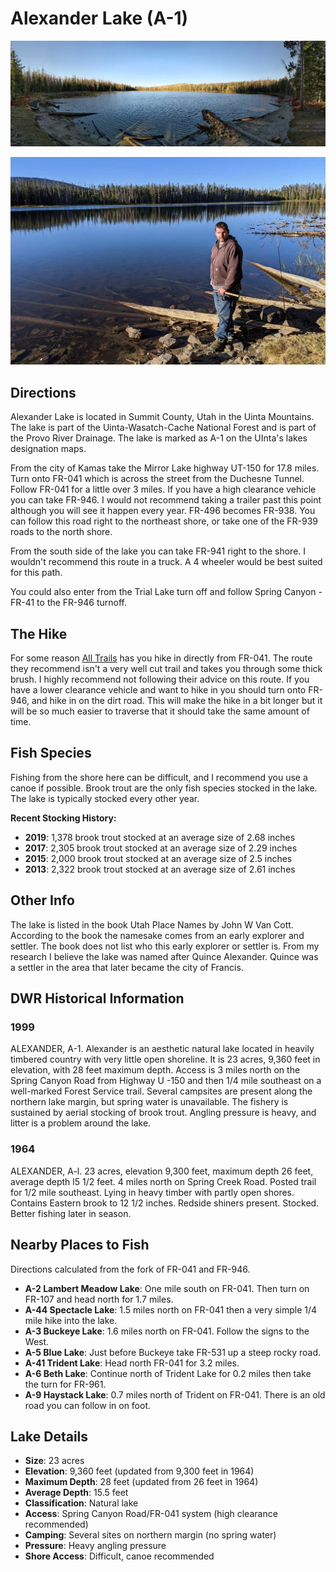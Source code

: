 # Alexander Lake (A-1)

![Alexander Lake](../photos/alexander-lake-1.jpg)

![Alexander Lake in the Uintas](../photos/alexander-lake-2.jpg)

## Directions
Alexander Lake is located in Summit County, Utah in the Uinta Mountains. The lake is part of the Uinta-Wasatch-Cache National Forest and is part of the Provo River Drainage. The lake is marked as A-1 on the UInta's lakes designation maps.

From the city of Kamas take the Mirror Lake highway UT-150 for 17.8 miles. Turn onto FR-041 which is across the street from the Duchesne Tunnel. Follow FR-041 for a little over 3 miles. If you have a high clearance vehicle you can take FR-946. I would not recommend taking a trailer past this point although you will see it happen every year. FR-496 becomes FR-938. You can follow this road right to the northeast shore, or take one of the FR-939 roads to the north shore.

From the south side of the lake you can take FR-941 right to the shore. I wouldn't recommend this route in a truck. A 4 wheeler would be best suited for this path.

You could also enter from the Trial Lake turn off and follow Spring Canyon - FR-41 to the FR-946 turnoff.

## The Hike
For some reason [All Trails](https://www.alltrails.com/trail/us/utah/alexander-lake--2) has you hike in directly from FR-041. The route they recommend isn't a very well cut trail and takes you through some thick brush. I highly recommend not following their advice on this route. If you have a lower clearance vehicle and want to hike in you should turn onto FR-946, and hike in on the dirt road. This will make the hike in a bit longer but it will be so much easier to traverse that it should take the same amount of time.

## Fish Species
Fishing from the shore here can be difficult, and I recommend you use a canoe if possible. Brook trout are the only fish species stocked in the lake. The lake is typically stocked every other year.

**Recent Stocking History:**
- **2019**: 1,378 brook trout stocked at an average size of 2.68 inches
- **2017**: 2,305 brook trout stocked at an average size of 2.29 inches  
- **2015**: 2,000 brook trout stocked at an average size of 2.5 inches
- **2013**: 2,322 brook trout stocked at an average size of 2.61 inches

## Other Info
The lake is listed in the book Utah Place Names by John W Van Cott. According to the book the namesake comes from an early explorer and settler. The book does not list who this early explorer or settler is. From my research I believe the lake was named after Quince Alexander. Quince was a settler in the area that later became the city of Francis.

## DWR Historical Information

### 1999
ALEXANDER, A-1. Alexander is an aesthetic natural lake located in heavily timbered country with very little open shoreline. It is 23 acres, 9,360 feet in elevation, with 28 feet maximum depth. Access is 3 miles north on the Spring Canyon Road from Highway U -150 and then 1/4 mile southeast on a well-marked Forest Service trail. Several campsites are present along the northern lake margin, but spring water is unavailable. The fishery is sustained by aerial stocking of brook trout. Angling pressure is heavy, and litter is a problem around the lake.

### 1964
ALEXANDER, A-l. 23 acres, elevation 9,300 feet, maximum depth 26 feet, average depth l5 1/2 feet. 4 miles north on Spring Creek Road. Posted trail for 1/2 mile southeast. Lying in heavy timber with partly open shores. Contains Eastern brook to 12 1/2 inches. Redside shiners present. Stocked. Better fishing later in season.

## Nearby Places to Fish
Directions calculated from the fork of FR-041 and FR-946.

- **A-2 Lambert Meadow Lake**: One mile south on FR-041. Then turn on FR-107 and head north for 1.7 miles.
- **A-44 Spectacle Lake**: 1.5 miles north on FR-041 then a very simple 1/4 mile hike into the lake.
- **A-3 Buckeye Lake**: 1.6 miles north on FR-041. Follow the signs to the West.
- **A-5 Blue Lake**: Just before Buckeye take FR-531 up a steep rocky road.
- **A-41 Trident Lake**: Head north FR-041 for 3.2 miles.
- **A-6 Beth Lake**: Continue north of Trident Lake for 0.2 miles then take the turn for FR-961.
- **A-9 Haystack Lake**: 0.7 miles north of Trident on FR-041. There is an old road you can follow in on foot.

## Lake Details
- **Size**: 23 acres
- **Elevation**: 9,360 feet (updated from 9,300 feet in 1964)
- **Maximum Depth**: 28 feet (updated from 26 feet in 1964)
- **Average Depth**: 15.5 feet
- **Classification**: Natural lake
- **Access**: Spring Canyon Road/FR-041 system (high clearance recommended)
- **Camping**: Several sites on northern margin (no spring water)
- **Pressure**: Heavy angling pressure
- **Shore Access**: Difficult, canoe recommended